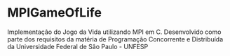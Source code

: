 # MPIGameOfLife
Implementaçâo do Jogo da Vida utilizando MPI em C. Desenvolvido como parte dos requisitos da matéria de Programação Concorrente e Distribuída da Universidade Federal de Sâo Paulo - UNFESP
